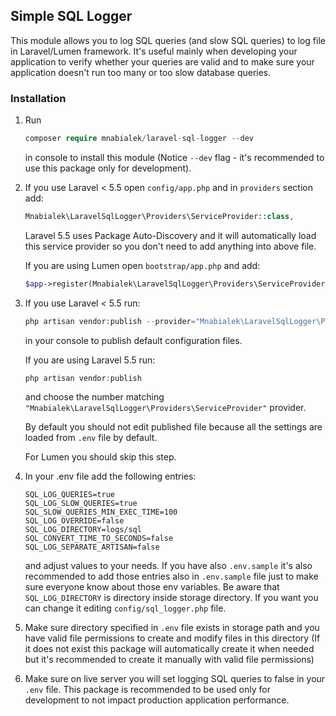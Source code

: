 ## Simple SQL Logger

This module allows you to log SQL queries (and slow SQL queries) to log file in Laravel/Lumen framework. It's useful mainly
when developing your application to verify whether your queries are valid and to make sure your application doesn't run too many or too slow database queries.

### Installation

1. Run
   ```php   
   composer require mnabialek/laravel-sql-logger --dev
   ```
   in console to install this module (Notice `--dev` flag - it's recommended to use this package only for development). 

2. If you use Laravel < 5.5 open `config/app.php` and in `providers` section add:
 
    ```php
    Mnabialek\LaravelSqlLogger\Providers\ServiceProvider::class,
    ```
    
    Laravel 5.5 uses Package Auto-Discovery and it will automatically load this service provider so you don't need to add anything into above file.
    
    If you are using Lumen open `bootstrap/app.php` and add:
    
   ```php
   $app->register(Mnabialek\LaravelSqlLogger\Providers\ServiceProvider::class);
   ```
    
3. If you use Laravel < 5.5 run:
    
    ```php
    php artisan vendor:publish --provider="Mnabialek\LaravelSqlLogger\Providers\ServiceProvider"
    ```
    
    in your console to publish default configuration files.
    
    If you are using Laravel 5.5 run:
    
    ```php
    php artisan vendor:publish
    ```
    
    and choose the number matching `"Mnabialek\LaravelSqlLogger\Providers\ServiceProvider"` provider.
    
    By default you should not edit published file because all the settings are loaded from `.env` file by default.
    
    For Lumen you should skip this step.     

5. In your .env file add the following entries:

    ```
    SQL_LOG_QUERIES=true
    SQL_LOG_SLOW_QUERIES=true
    SQL_SLOW_QUERIES_MIN_EXEC_TIME=100
    SQL_LOG_OVERRIDE=false
    SQL_LOG_DIRECTORY=logs/sql
    SQL_CONVERT_TIME_TO_SECONDS=false
    SQL_LOG_SEPARATE_ARTISAN=false
    ```
    
    and adjust values to your needs. If you have also `.env.sample` it's also recommended to add those entries also in `.env.sample` file just to make sure everyone know about those env variables. Be aware that `SQL_LOG_DIRECTORY` is directory inside storage directory. If you want you can change it editing `config/sql_logger.php` file.
    
6. Make sure directory specified in `.env` file exists in storage path and you have valid file permissions to create and modify files in this directory (If it does not exist this package will automatically create it when needed but it's recommended to create it manually with valid file permissions)

7. Make sure on live server you will set logging SQL queries to false in your `.env` file. This package is recommended to be used only for development to not impact production application performance. 
